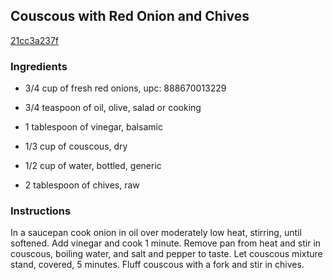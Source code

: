 ## Couscous with Red Onion and Chives

[21cc3a237f](http://www.epicurious.com/recipes/food/views/couscous-with-red-onion-and-chives-14485)

### Ingredients

 - 3/4 cup of fresh red onions, upc: 888670013229

 - 3/4 teaspoon of oil, olive, salad or cooking

 - 1 tablespoon of vinegar, balsamic

 - 1/3 cup of couscous, dry

 - 1/2 cup of water, bottled, generic

 - 2 tablespoon of chives, raw

### Instructions

In a saucepan cook onion in oil over moderately low heat, stirring, until softened. Add vinegar and cook 1 minute. Remove pan from heat and stir in couscous, boiling water, and salt and pepper to taste. Let couscous mixture stand, covered, 5 minutes. Fluff couscous with a fork and stir in chives.
